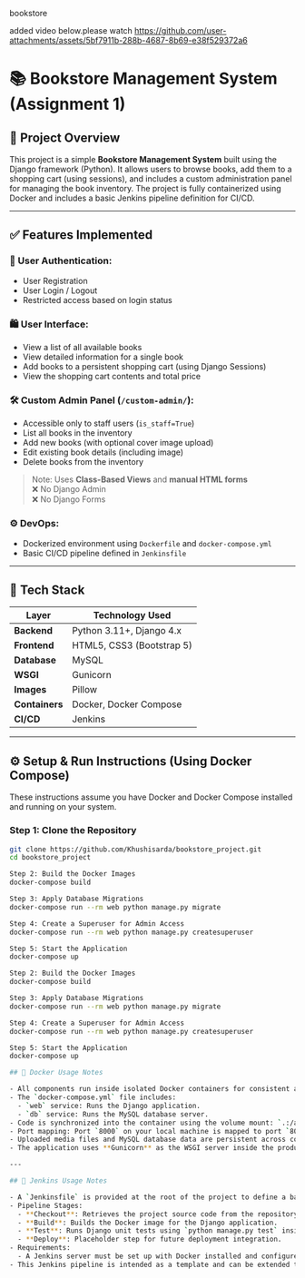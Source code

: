 bookstore

added video below.please watch
https://github.com/user-attachments/assets/5bf7911b-288b-4687-8b69-e38f529372a6

# 📚 Bookstore Management System (Assignment 1)

## 📌 Project Overview

This project is a simple **Bookstore Management System** built using the Django framework (Python). It allows users to browse books, add them to a shopping cart (using sessions), and includes a custom administration panel for managing the book inventory. The project is fully containerized using Docker and includes a basic Jenkins pipeline definition for CI/CD.

---

## ✅ Features Implemented

### 👤 User Authentication:
- User Registration
- User Login / Logout
- Restricted access based on login status

### 🛍️ User Interface:
- View a list of all available books
- View detailed information for a single book
- Add books to a persistent shopping cart (using Django Sessions)
- View the shopping cart contents and total price

### 🛠️ Custom Admin Panel (`/custom-admin/`):
- Accessible only to staff users (`is_staff=True`)
- List all books in the inventory
- Add new books (with optional cover image upload)
- Edit existing book details (including image)
- Delete books from the inventory

> Note: Uses **Class-Based Views** and **manual HTML forms**  
> ❌ No Django Admin  
> ❌ No Django Forms

### ⚙️ DevOps:
- Dockerized environment using `Dockerfile` and `docker-compose.yml`
- Basic CI/CD pipeline defined in `Jenkinsfile`

---

## 🧰 Tech Stack

| Layer       | Technology Used                 |
|-------------|---------------------------------|
| **Backend** | Python 3.11+, Django 4.x        |
| **Frontend**| HTML5, CSS3 (Bootstrap 5)       |
| **Database**| MySQL                           |
| **WSGI**    | Gunicorn                        |
| **Images**  | Pillow                          |
| **Containers**| Docker, Docker Compose        |
| **CI/CD**   | Jenkins                         |

---

## ⚙️ Setup & Run Instructions (Using Docker Compose)

These instructions assume you have Docker and Docker Compose installed and running on your system.

### Step 1: Clone the Repository
```bash
git clone https://github.com/Khushisarda/bookstore_project.git
cd bookstore_project

Step 2: Build the Docker Images
docker-compose build

Step 3: Apply Database Migrations
docker-compose run --rm web python manage.py migrate

Step 4: Create a Superuser for Admin Access
docker-compose run --rm web python manage.py createsuperuser

Step 5: Start the Application
docker-compose up

Step 2: Build the Docker Images
docker-compose build

Step 3: Apply Database Migrations
docker-compose run --rm web python manage.py migrate

Step 4: Create a Superuser for Admin Access
docker-compose run --rm web python manage.py createsuperuser

Step 5: Start the Application
docker-compose up

## 🐳 Docker Usage Notes

- All components run inside isolated Docker containers for consistent and reproducible environments.
- The `docker-compose.yml` file includes:
  - `web` service: Runs the Django application.
  - `db` service: Runs the MySQL database server.
- Code is synchronized into the container using the volume mount: `.:/app`
- Port mapping: Port `8000` on your local machine is mapped to port `8000` inside the container.
- Uploaded media files and MySQL database data are persistent across container restarts using volume mounts.
- The application uses **Gunicorn** as the WSGI server inside the production Docker image for better performance.

---

## 🤖 Jenkins Usage Notes

- A `Jenkinsfile` is provided at the root of the project to define a basic CI/CD pipeline.
- Pipeline Stages:
  - **Checkout**: Retrieves the project source code from the repository.
  - **Build**: Builds the Docker image for the Django application.
  - **Test**: Runs Django unit tests using `python manage.py test` inside the container.
  - **Deploy**: Placeholder step for future deployment integration.
- Requirements:
  - A Jenkins server must be set up with Docker installed and configured.
- This Jenkins pipeline is intended as a template and can be extended to include additional stages such as automated deployment or notifications.


